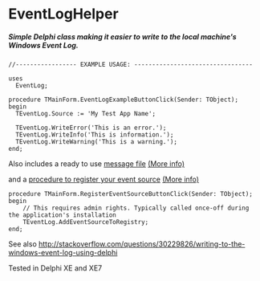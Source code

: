 # EventLogHelper
##### Simple Delphi class making it easier to write to the local machine's Windows Event Log.

```
//----------------- EXAMPLE USAGE: ---------------------------------

uses
  EventLog;

procedure TMainForm.EventLogExampleButtonClick(Sender: TObject);
begin
  TEventLog.Source := 'My Test App Name';

  TEventLog.WriteError('This is an error.');
  TEventLog.WriteInfo('This is information.');
  TEventLog.WriteWarning('This is a warning.');
end;
```

Also includes a ready to use [message file](https://github.com/Kobus-Smit/EventLogHelper/blob/master/Test%20app/Source/MessageFile/MessageFile.res)    [(More info)](https://msdn.microsoft.com/en-us/library/aa363669(v=vs.85).aspx)


and a [procedure to register your event source](https://github.com/Kobus-Smit/EventLogHelper/blob/master/EventLog.pas#L69)    [(More info)](https://msdn.microsoft.com/en-us/library/aa363634(VS.85).aspx)


```
procedure TMainForm.RegisterEventSourceButtonClick(Sender: TObject);
begin
    // This requires admin rights. Typically called once-off during the application's installation
    TEventLog.AddEventSourceToRegistry;
end;
```

See also http://stackoverflow.com/questions/30229826/writing-to-the-windows-event-log-using-delphi

Tested in Delphi XE and XE7
